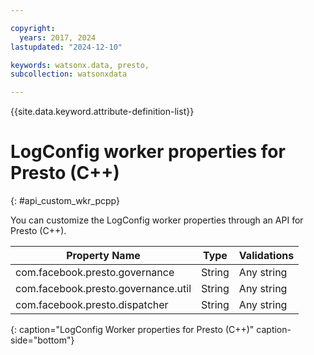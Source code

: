 ```yaml
---

copyright:
  years: 2017, 2024
lastupdated: "2024-12-10"

keywords: watsonx.data, presto,
subcollection: watsonxdata

---
```


{{site.data.keyword.attribute-definition-list}}

# LogConfig worker properties for Presto (C++)
{: #api_custom_wkr_pcpp}

You can customize the LogConfig worker properties through an API for Presto (C++).

|Property Name | Type | Validations |
|-- | -- | --|
|com.facebook.presto.governance | String | Any string |
|com.facebook.presto.governance.util | String |Any string |
|com.facebook.presto.dispatcher | String | Any string |
{: caption="LogConfig Worker properties for Presto (C++)" caption-side="bottom"}

